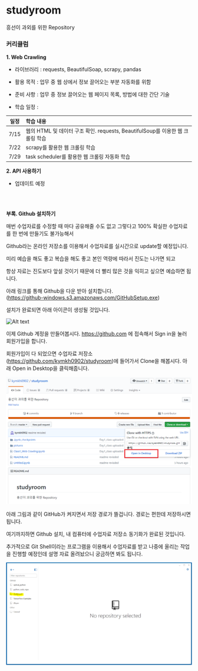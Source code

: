 ﻿# studyroom
흥선이 과외를 위한 Repository 

### 커리큘럼

**1. Web Crawling**

  - 라이브러리 : requests, BeautifulSoap, scrapy, pandas
  
  - 활용 목적 : 업무 중 웹 상에서 정보 끌어오는 부분 자동화를 위함

  - 준비 사항 : 업무 중 정보 끌어오는 웹 페이지 목록, 방법에 대한 간단 기술

  - 학습 일정 : 
  
  
  
| 일정        | 학습 내용         |
| :-------------: |:------------- 
| 7/15      | 웹의 HTML 및 데이터 구조 확인. requests, BeautifulSoup를 이용한 웹 크롤링 학습| 
| 7/22      | scrapy를 활용한 웹 크롤링 학습 |
| 7/29      | task scheduler를 활용한 웹 크롤링 자동화 학습 |




**2. API 사용하기**

  - 업데이트 예정
  
<br>
<br>
  
**부록. Github 설치하기**

매번 수업자료를 수정할 때 마다 공유해줄 수도 없고 그렇다고 100% 확실한 수업자료를 한 번에 만들기도 불가능해서 

Github라는 온라인 저장소를 이용해서 수업자료를 실시간으로 update할 예정입니다. 

미리 예습을 해도 좋고 복습을 해도 좋고 본인 역량에 따라서 진도는 나가면 되고 

항상 자료는 진도보다 앞설 것이기 때문에 더 빨리 많은 것을 익히고 싶으면 예습하면 됩니다.

아래 링크를 통해 Github을 다운 받아 설치합니다.<br>
(https://github-windows.s3.amazonaws.com/GitHubSetup.exe)

설치가 완료되면 아래 아이콘이 생성될 것입니다.

![Alt text](https://cloud.githubusercontent.com/assets/19977/10811251/25b3693c-7dc7-11e5-9776-bd21617477f1.png)

이제 Github 계정을 만들어봅시다. https://github.com 에 접속해서 Sign in을 눌러 회원가입을 합니다.

회원가입이 다 되었으면 수업자료 저장소(https://github.com/kymkh0902/studyroom)에 들어가서 Clone을 해봅시다. 
아래 Open in Desktop을 클릭해줍니다. 

![Clone](pictures/github.PNG)<br>

아래 그림과 같이 GitHub가 켜지면서 저장 경로가 뜰겁니다. 경로는 편한데 저장하시면 됩니다.

여기까지하면 Github 설치, 내 컴퓨터에 수업자료 저장소 동기화가 완료된 것입니다. 

추가적으로 Git Shell이라는 프로그램을 이용해서 수업자료를 받고 나중에 올리는 작업을 진행할 예정인데 설명 자료 올려놨으니 궁금하면 봐도 됩니다.

![GitHub](pictures/github_2.PNG)

  